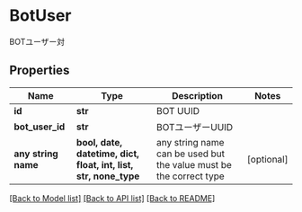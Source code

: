 # BotUser

BOTユーザー対

## Properties
Name | Type | Description | Notes
------------ | ------------- | ------------- | -------------
**id** | **str** | BOT UUID | 
**bot_user_id** | **str** | BOTユーザーUUID | 
**any string name** | **bool, date, datetime, dict, float, int, list, str, none_type** | any string name can be used but the value must be the correct type | [optional]

[[Back to Model list]](../README.md#documentation-for-models) [[Back to API list]](../README.md#documentation-for-api-endpoints) [[Back to README]](../README.md)


